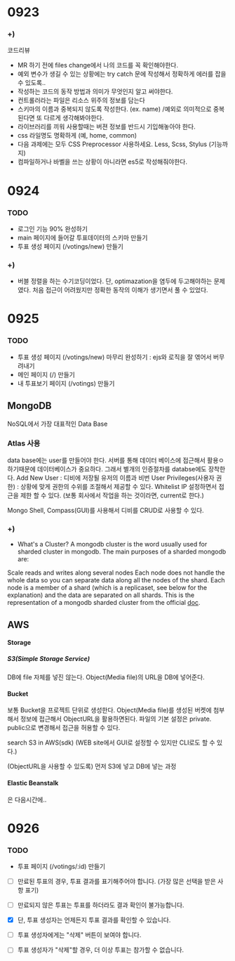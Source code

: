 # 0923
### +)
코드리뷰
- MR 하기 전에 files change에서 나의 코드를 꼭 확인해야한다.
- 예외 변수가 생길 수 있는 상황에는 try catch 문에 작성해서 정확하게 에러를 잡을 수 있도록..
- 작성하는 코드의 동작 방법과 의미가 무엇인지 알고 써야한다.
- 컨트롤러라는 파일은 리소스 위주의 정보를 담는다
- 스키마의 이름과 중복되지 않도록 작성한다. (ex. name) /예외로 의미적으로 중복된다면 또 다르게 생각해봐야한다.
- 라이브러리를 끼워 사용할때는 버젼 정보를 반드시 기입해놓아야 한다.
- css 라일명도 명확하게 (예, home, common)
- 다음 과제에는 모두 CSS Preprocessor 사용하세요. Less, Scss, Stylus (기능까지)
- 컴파일하거나 바벨을 쓰는 상황이 아니라면 es5로 작성해줘야한다.

# 0924
### TODO
- 로그인 기능 90% 완성하기
- main 페이지에 들어갈 투표데이터의 스키마 만들기
- 투표 생성 페이지 (/votings/new) 만들기

### +)
- 버블 정렬을 하는 수기코딩이었다. 단, optimazation을 염두에 두고해야하는 문제였다. 처음 접근이 어려웠지만 정확한 동작의 이해가 생기면서 풀 수 있었다.

# 0925
### TODO
- 투표 생성 페이지 (/votings/new) 마무리 완성하기
: ejs와 로직을 잘 엮어서 버무려내기
- 메인 페이지 (/) 만들기
- 내 투표보기 페이지 (/votings) 만들기

## MongoDB
NoSQL에서 가장 대표적인 Data Base
### Atlas 사용
data base에는 user를 만들어야 한다.
서버를 통해 데이터 베이스에 접근해서 활용ㅇ하기때문에 데이터베이스가 중요하다. 그래서 별개의 인증절차를 databse에도 장착한다.
Add New User : 디비에 저장될 유저의 이름과 비번
User Privileges(사용자 권한) : 상황에 맞게 권한의 수위를 조절해서 제공할 수 있다.
Whitelist IP 설정하면서 접근을 제한 할 수 있다. (보통 회사에서 작업을 하는 것이라면, current로 한다.)

Mongo Shell, Compass(GUI)를 사용해서 디비를 CRUD로 사용할 수 있다.

### +)
- What's a Cluster?
A mongodb cluster is the word usually used for sharded cluster in mongodb. The main purposes of a sharded mongodb are:

Scale reads and writes along several nodes
Each node does not handle the whole data so you can separate data along all the nodes of the shard. Each node is a member of a shard (which is a replicaset, see below for the explanation) and the data are separated on all shards.
This is the representation of a mongodb sharded cluster from the official [doc](https://docs.mongodb.com/v3.0/core/sharding-introduction/).

## AWS
#### Storage 
##### S3(Simple Storage Service)
DB에 file 자체를 넣진 않는다. Object(Media file)의 URL을 DB에 넣어준다.

#### Bucket
보통 Bucket을 프로젝트 단위로 생성한다. 
Object(Media file)를 생성된 버켓에 첨부해서 정보에 접근해서 ObjectURL을 활용하면된다.
파일의 기본 설정은 private. public으로 변경해서 접근을 허용할 수 있다.

search S3 in AWS(sdk)
(WEB site에서 GUI로 설정할 수 있지만 CLI로도 할 수 있다.)

(ObjectURL을 사용할 수 있도록) 먼저 S3에 넣고 DB에 넣는 과정

#### Elastic Beanstalk
은 다음시간에..

# 0926
### TODO
- 투표 페이지 (/votings/:id) 만들기
- [ ] 만료된 투표의 경우, 투표 결과를 표기해주어야 합니다. (가장 많은 선택을 받은 사항 표기)
- [ ] 만료되지 않은 투표는 투표를 하더라도 결과 확인이 불가능합니다.
- [x] 단, 투표 생성자는 언제든지 투표 결과를 확인할 수 있습니다.
- [ ] 투표 생성자에게는 "삭제" 버튼이 보여야 합니다.
- [ ] 투표 생성자가 "삭제"할 경우, 더 이상 투표는 참가할 수 없습니다.


